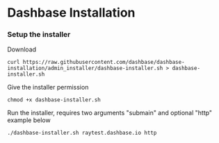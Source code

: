 # Dashbase Installation

### Setup the installer

Download

```
curl https://raw.githubusercontent.com/dashbase/dashbase-installation/admin_installer/dashbase-installer.sh > dashbase-installer.sh
```

Give the installer permission
```
chmod +x dashbase-installer.sh
```

Run the installer, requires two arguments "submain" and optional "http"
example below

```
./dashbase-installer.sh raytest.dashbase.io http
```
